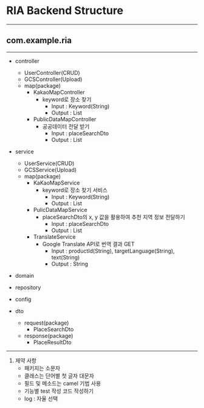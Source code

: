 # RIA Backend Structure


---------------------


## com.example.ria


---------------------


* controller
    + UserController(CRUD)
    + GCSController(Upload)
    + map(package)
        - KakaoMapController
            * keyword로 장소 찾기
                - Input : Keyword(String)
                - Output : List<placeSearchDto>
        - PublicDataMapController
            * 공공데이터 전달 받기
                - Input : placeSearchDto
                - Output : List<placeSearchDto>
                
     
* service
    + UserService(CRUD)
    + GCSService(Upload)
    + map(package)
        - KaKaoMapService
            * keyword로 장소 찾기 서비스
                - Input : Keyword(String)
                - Output : List<placeSearchDto>
        - PulicDataMapService
            * placeSearchDto의 x, y 값을 활용하여 추천 지역 정보 전달하기
                - Input : placeSearchDto
                - Output : List <placeResultDto>
        - TranslateService
            * Google Translate API로 번역 결과 GET
                - Input : productId(String), targetLanguage(String), text(String)
                - Output : String
                
                
                

* domain

* repository

* config

* dto
    + request(package)
        - PlaceSearchDto
    + response(package)
        - PlaceResultDto
        
        
        
        
--------------------------

1. 제약 사항
    - 패키지는 소문자
    - 클래스는 단어별 첫 글자 대문자
    - 필드 및 메소드는 camel 기법 사용
    - 기능별 test 작성 코드 작성하기
    -  log : 자율 선택

                
